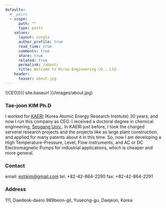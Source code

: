 ```yaml
---
defaults:
  # _posts
  - scope:
      path: ""
      type: posts
    values:
      layout: single
      author_profile: true
      read_time: true
      comments: true
      share: true
      related: true
      permalink: /about/
      title: Welcome to Mirae Engineering CO., Ltd.
    header:
      teaser: about.jpg
---
```


![CEO]({{ site.baseurl }}/images/about.jpg)

### Tae-joon KIM Ph.D

I worked for [KAERI](http://www.kaeri.re.kr:8080/english/) (Korea Atomic Energy Research Institute) 30 years, and now I run this company as CEO. I received a doctoral degree in chemical engineering, [Seogang Univ.](http://wwwe.sogang.ac.kr/). In KAERI just before, I took the charged serveral research projects and the projects like as large plant construction, and applied for many patents about it in this time. So, now I am developing a High Temperature-Pressure, Level, Flow instruments, and AC or DC Electromagnetic Pumps for industrial applications, which is cheaper and more general.

### Contact

email:	[extjkim@gmail.com](mailto:extjkim@gmail.com)
tel:	+82-42-864-2290
fax:	+82-42-864-2291

### Address

111, Daedeok-daero 989beon-gil, Yuseong-gu, Daejeon, Korea
